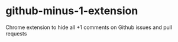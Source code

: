 github-minus-1-extension
========================

Chrome extension to hide all +1 comments on Github issues and pull requests
